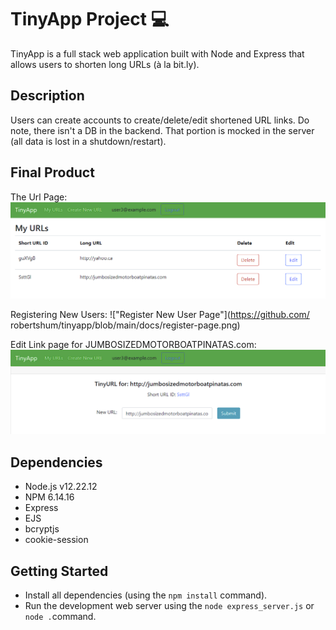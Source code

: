 # TinyApp Project 💻

TinyApp is a full stack web application built with Node and Express that allows users to shorten long URLs (à la bit.ly).

## Description

Users can create accounts to create/delete/edit shortened URL links.  Do note, there isn't a DB in the backend.  That portion is mocked in the server (all data is lost in a shutdown/restart).

## Final Product

The Url Page:
!["URL Page"](https://github.com/robertshum/tinyapp/blob/main/docs/url-page.png)

Registering New Users:
!["Register New User Page"](https://github.com/
robertshum/tinyapp/blob/main/docs/register-page.png)

Edit Link page for JUMBOSIZEDMOTORBOATPINATAS.com:
!["Edit URL Page"](https://github.com/robertshum/tinyapp/blob/main/docs/edit-url.png)

## Dependencies

- Node.js v12.22.12
- NPM 6.14.16
- Express
- EJS
- bcryptjs
- cookie-session

## Getting Started

- Install all dependencies (using the `npm install` command).
- Run the development web server using the `node express_server.js` or `node .`command.